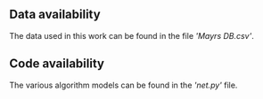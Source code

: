 ## Data availability
The data used in this work can be found in the file *'Mayrs DB.csv'*.

## Code availability
The various algorithm models can be found in the *'net.py'* file.
